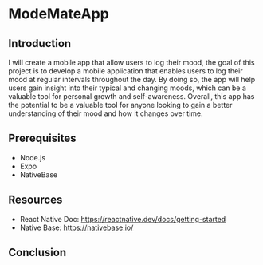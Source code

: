 # ModeMateApp
## Introduction
I will create a mobile app that allow users to log their mood, the goal of this project is to develop a mobile application that enables
users to log their mood at regular intervals throughout the day. By doing so, the app will help users gain insight into their typical and
changing moods, which can be a valuable tool for personal growth and self-awareness.
Overall, this app has the potential to be a valuable tool for anyone looking to gain a better understanding of their mood and how it
changes over time.

## Prerequisites
- Node.js
- Expo
- NativeBase
  
## Resources
- React Native Doc: https://reactnative.dev/docs/getting-started
- Native Base: https://nativebase.io/


## Conclusion
